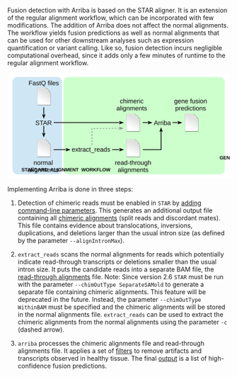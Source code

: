 Fusion detection with Arriba is based on the STAR aligner. It is an extension of the regular alignment workflow, which can be incorporated with few modifications. The addition of Arriba does not affect the normal alignments. The workflow yields fusion predictions as well as normal alignments that can be used for other downstream analyses such as expression quantification or variant calling. Like so, fusion detection incurs negligible computational overhead, since it adds only a few minutes of runtime to the regular alignment workflow.

![workflow](workflow.svg)

Implementing Arriba is done in three steps:

1. Detection of chimeric reads must be enabled in `STAR` by [adding command-line parameters](execution.md#star). This generates an additional output file containing all [chimeric alignments](input-files.md#chimeric-alignments) (split reads and discordant mates). This file contains evidence about translocations, inversions, duplications, and deletions larger than the usual intron size (as defined by the parameter `--alignIntronMax`).

2. `extract_reads` scans the normal alignments for reads which potentially indicate read-through transcripts or deletions smaller than the usual intron size. It puts the candidate reads into a separate BAM file, the [read-through alignments](input-files.md#chimeric-alignments) file. Note: Since version 2.6 `STAR` must be run with the parameter `--chimOutType SeparateSAMold` to generate a separate file containing chimeric alignments. This feature will be deprecated in the future. Instead, the parameter `--chimOutType WithinBAM` must be specified and the chimeric alignments will be stored in the normal alignments file. `extract_reads` can be used to extract the chimeric alignments from the normal alignments using the parameter `-c` (dashed arrow).

3. `arriba` processes the chimeric alignments file and read-through alignments file. It applies a set of [filters](internal-algorithm.md) to remove artifacts and transcripts observed in healthy tissue. The final [output](output-files.md) is a list of high-confidence fusion predictions.

